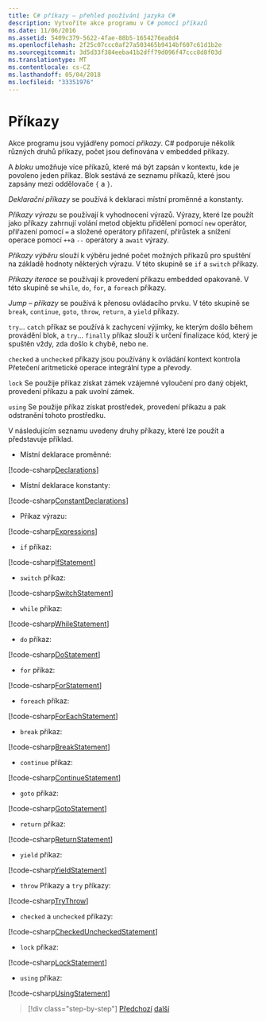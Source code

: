 ```yaml
---
title: C# příkazy – přehled používání jazyka C#
description: Vytvoříte akce programu v C# pomocí příkazů
ms.date: 11/06/2016
ms.assetid: 5409c379-5622-4fae-88b5-1654276ea8d4
ms.openlocfilehash: 2f25c07ccc0af27a503465b9414bf607c61d1b2e
ms.sourcegitcommit: 3d5d33f384eeba41b2dff79d096f47ccc8d8f03d
ms.translationtype: MT
ms.contentlocale: cs-CZ
ms.lasthandoff: 05/04/2018
ms.locfileid: "33351976"
---
```

# <a name="statements"></a>Příkazy

Akce programu jsou vyjádřeny pomocí *příkazy*. C# podporuje několik různých druhů příkazy, počet jsou definována v embedded příkazy.

A *bloku* umožňuje více příkazů, které má být zapsán v kontextu, kde je povoleno jeden příkaz. Blok sestává ze seznamu příkazů, které jsou zapsány mezi oddělovače `{` a `}`.

*Deklarační příkazy* se používá k deklaraci místní proměnné a konstanty.

*Příkazy výrazu* se používají k vyhodnocení výrazů. Výrazy, které lze použít jako příkazy zahrnují volání metod objektu přidělení pomocí `new` operátor, přiřazení pomocí `=` a složené operátory přiřazení, přírůstek a snížení operace pomocí `++`a `--` operátory a `await` výrazy.

*Příkazy výběru* slouží k výběru jedné počet možných příkazů pro spuštění na základě hodnoty některých výrazu. V této skupině se `if` a `switch` příkazy.

*Příkazy iterace* se používají k provedení příkazu embedded opakovaně. V této skupině se `while`, `do`, `for`, a `foreach` příkazy.

*Jump – příkazy* se používá k přenosu ovládacího prvku. V této skupině se `break`, `continue`, `goto`, `throw`, `return`, a `yield` příkazy.

`try`... `catch` příkaz se používá k zachycení výjimky, ke kterým došlo během provádění blok, a `try`... `finally` příkaz slouží k určení finalizace kód, který je spuštěn vždy, zda došlo k chybě, nebo ne.

`checked` a `unchecked` příkazy jsou používány k ovládání kontext kontrola Přetečení aritmetické operace integrální type a převody.

`lock` Se použije příkaz získat zámek vzájemné vyloučení pro daný objekt, provedení příkazu a pak uvolní zámek.

`using` Se použije příkaz získat prostředek, provedení příkazu a pak odstranění tohoto prostředku.

V následujícím seznamu uvedeny druhy příkazy, které lze použít a představuje příklad.

* Místní deklarace proměnné:

 [!code-csharp[Declarations](../../../samples/snippets/csharp/tour/statements/Program.cs#L9-L15)]

* Místní deklarace konstanty:

 [!code-csharp[ConstantDeclarations](../../../samples/snippets/csharp/tour/statements/Program.cs#L17-L22)]

* Příkaz výrazu:

 [!code-csharp[Expressions](../../../samples/snippets/csharp/tour/statements/Program.cs#L24-L31)]

* `if` příkaz:

 [!code-csharp[IfStatement](../../../samples/snippets/csharp/tour/statements/Program.cs#L33-L43)]

* `switch` příkaz:

 [!code-csharp[SwitchStatement](../../../samples/snippets/csharp/tour/statements/Program.cs#L45-L60)]

* `while` příkaz:

 [!code-csharp[WhileStatement](../../../samples/snippets/csharp/tour/statements/Program.cs#L62-L70)]

* `do` příkaz:

 [!code-csharp[DoStatement](../../../samples/snippets/csharp/tour/statements/Program.cs#L72-L81)]

* `for` příkaz:

 [!code-csharp[ForStatement](../../../samples/snippets/csharp/tour/statements/Program.cs#L83-L89)]

* `foreach` příkaz:

 [!code-csharp[ForEachStatement](../../../samples/snippets/csharp/tour/statements/Program.cs#L91-L97)]

* `break` příkaz:

 [!code-csharp[BreakStatement](../../../samples/snippets/csharp/tour/statements/Program.cs#L99-L108)]

* `continue` příkaz:

 [!code-csharp[ContinueStatement](../../../samples/snippets/csharp/tour/statements/Program.cs#L110-L118)]

* `goto` příkaz:

 [!code-csharp[GotoStatement](../../../samples/snippets/csharp/tour/statements/Program.cs#L120-L129)]

* `return` příkaz:

 [!code-csharp[ReturnStatement](../../../samples/snippets/csharp/tour/statements/Program.cs#L131-L139)]

* `yield` příkaz:

 [!code-csharp[YieldStatement](../../../samples/snippets/csharp/tour/statements/Program.cs#L141-L155)]

* `throw` Příkazy a `try` příkazy:

 [!code-csharp[TryThrow](../../../samples/snippets/csharp/tour/statements/Program.cs#L157-L183)]

* `checked` a `unchecked` příkazy:

 [!code-csharp[CheckedUncheckedStatement](../../../samples/snippets/csharp/tour/statements/Program.cs#L185-L196)]

* `lock` příkaz:

 [!code-csharp[LockStatement](../../../samples/snippets/csharp/tour/statements/Program.cs#L257-L273)]

* `using` příkaz:

 [!code-csharp[UsingStatement](../../../samples/snippets/csharp/tour/statements/Program.cs#L198-L206)]

>[!div class="step-by-step"]
[Předchozí](expressions.md)
[další](classes-and-objects.md)
